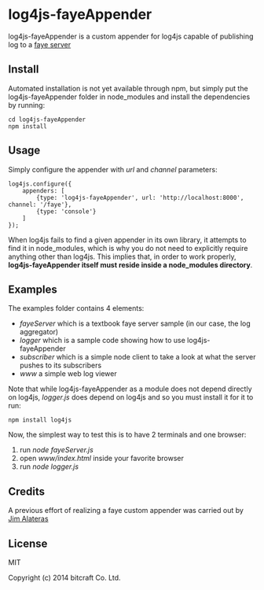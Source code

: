 # log4js-fayeAppender

log4js-fayeAppender is a custom appender for log4js capable of publishing log to a [faye server](http://faye.jcoglan.com/)

## Install

Automated installation is not yet available through npm, but simply put the log4js-fayeAppender folder in node_modules and install the dependencies by running:

    cd log4js-fayeAppender
    npm install

## Usage

Simply configure the appender with *url* and *channel* parameters:

    log4js.configure({
        appenders: [
            {type: 'log4js-fayeAppender', url: 'http://localhost:8000', channel: '/faye'},
            {type: 'console'}
        ]
    });

When log4js fails to find a given appender in its own library, it attempts to find it in node_modules, which is why you do not need to explicitly require anything other than log4js.
This implies that, in order to work properly, **log4js-fayeAppender itself must reside inside a node_modules directory**.

## Examples

The examples folder contains 4 elements:

* *fayeServer* which is a textbook faye server sample (in our case, the log aggregator)
* *logger* which is a sample code showing how to use log4js-fayeAppender
* *subscriber* which is a simple node client to take a look at what the server pushes to its subscribers
* *www* a simple web log viewer

Note that while log4js-fayeAppender as a module does not depend directly on log4js, *logger.js* does depend on log4js and so you must install it for it to run:

    npm install log4js

Now, the simplest way to test this is to have 2 terminals and one browser:

1. run *node fayeServer.js*
2. open *www/index.html* inside your favorite browser
3. run *node logger.js*

## Credits

A previous effort of realizing a faye custom appender was carried out by [Jim Alateras](https://www.npmjs.org/package/log4js-faye)

## License

MIT

Copyright (c) 2014 bitcraft Co. Ltd.